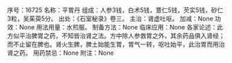 序号：16725
名称：平胃丹
组成：人参3钱，白术5钱，薏仁5钱，芡实5钱，砂仁3粒，吴茱萸5分。
出处：《石室秘录》卷三。
主治：肾虚吐呕。
加减：None
功效：None
用法用量：水煎服。
制备方法：None
临床应用：None
各家论述：此方似平治脾胃之药，不知皆治肾之法。方中除人参救胃之外，其余药品俱入肾经；而不止留在脾也。肾火生脾，脾土始能生胃，胃气一转，呕吐始平，此治胃而用治肾之药。
用药禁忌：None
附注：None
